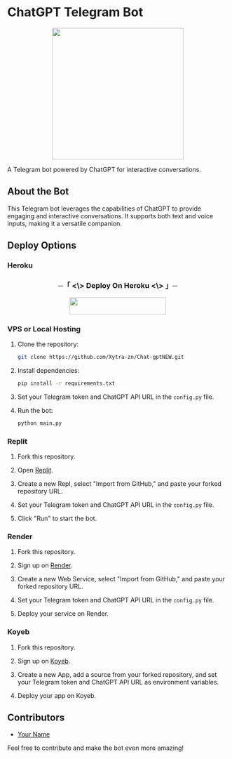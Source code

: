 # ChatGPT Telegram Bot

<p align="center">
  <img src="https://te.legra.ph/file/509e2b3d50934b91073d7.jpg" width="300" height="300"/>
</p>

A Telegram bot powered by ChatGPT for interactive conversations.

## About the Bot

This Telegram bot leverages the capabilities of ChatGPT to provide engaging and interactive conversations. It supports both text and voice inputs, making it a versatile companion.

## Deploy Options

### Heroku

<h3 align="center">
  ─「 <\> Deploy On Heroku <\> 」─
</h3>

<p align="center">
  <a href="https://dashboard.heroku.com/new?template=https://github.com/Xytra-zn/Chat-gptNEW">
    <img src="https://img.shields.io/badge/Deploy%20On%20Heroku-black?style=for-the-badge&logo=heroku" width="220" height="38.45"/>
  </a>
</p>

### VPS or Local Hosting

1. Clone the repository:
    ```bash
    git clone https://github.com/Xytra-zn/Chat-gptNEW.git
    ```

2. Install dependencies:
    ```bash
    pip install -r requirements.txt
    ```

3. Set your Telegram token and ChatGPT API URL in the `config.py` file.

4. Run the bot:
    ```bash
    python main.py
    ```

### Replit

1. Fork this repository.

2. Open [Replit](https://replit.com/).

3. Create a new Repl, select "Import from GitHub," and paste your forked repository URL.

4. Set your Telegram token and ChatGPT API URL in the `config.py` file.

5. Click "Run" to start the bot.

### Render

1. Fork this repository.

2. Sign up on [Render](https://render.com/).

3. Create a new Web Service, select "Import from GitHub," and paste your forked repository URL.

4. Set your Telegram token and ChatGPT API URL in the `config.py` file.

5. Deploy your service on Render.

### Koyeb

1. Fork this repository.

2. Sign up on [Koyeb](https://www.koyeb.com/).

3. Create a new App, add a source from your forked repository, and set your Telegram token and ChatGPT API URL as environment variables.

4. Deploy your app on Koyeb.

## Contributors

- [Your Name](https://github.com/yourusername)

Feel free to contribute and make the bot even more amazing!
